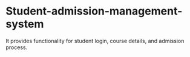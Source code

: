 # Student-admission-management-system
It provides functionality for student login, course details, and admission process.
